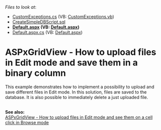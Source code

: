 <!-- default file list -->
*Files to look at*:

* [CustomExceptions.cs](./CS/App_Code/CustomExceptions.cs) (VB: [CustomExceptions.vb](./VB/App_Code/CustomExceptions.vb))
* [CreateSimpleDBScript.sql](./CS/CreateSimpleDBScript.sql)
* **[Default.aspx](./CS/Default.aspx) (VB: [Default.aspx](./VB/Default.aspx))**
* [Default.aspx.cs](./CS/Default.aspx.cs) (VB: [Default.aspx](./VB/Default.aspx))
<!-- default file list end -->
# ASPxGridView - How to upload files in Edit mode and save them in a binary column


<p>This example demonstrates how to implement a possibility to upload and save different files in Edit mode. In this solution, files are saved to the database. It is also possible to immediately delete a just uploaded file. </p>
<br /><strong>See also:<br /></strong><a href="https://www.devexpress.com/Support/Center/Example/Details/E4644">ASPxGridView - How to upload files in Edit mode and see them on a cell click in Browse mode</a>

<br/>


